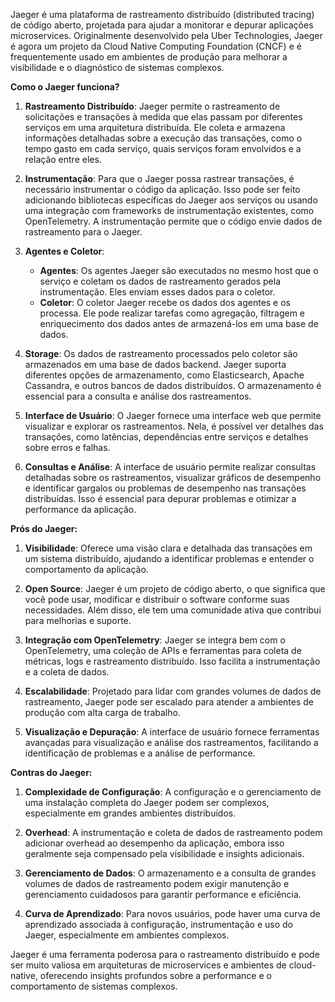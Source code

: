 Jaeger é uma plataforma de rastreamento distribuído (distributed tracing) de código aberto, projetada para ajudar a monitorar e depurar aplicações microservices. Originalmente desenvolvido pela Uber Technologies, Jaeger é agora um projeto da Cloud Native Computing Foundation (CNCF) e é frequentemente usado em ambientes de produção para melhorar a visibilidade e o diagnóstico de sistemas complexos.

**Como o Jaeger funciona?**

1. **Rastreamento Distribuído**: Jaeger permite o rastreamento de solicitações e transações à medida que elas passam por diferentes serviços em uma arquitetura distribuída. Ele coleta e armazena informações detalhadas sobre a execução das transações, como o tempo gasto em cada serviço, quais serviços foram envolvidos e a relação entre eles.

2. **Instrumentação**: Para que o Jaeger possa rastrear transações, é necessário instrumentar o código da aplicação. Isso pode ser feito adicionando bibliotecas específicas do Jaeger aos serviços ou usando uma integração com frameworks de instrumentação existentes, como OpenTelemetry. A instrumentação permite que o código envie dados de rastreamento para o Jaeger.

3. **Agentes e Coletor**:
    - **Agentes**: Os agentes Jaeger são executados no mesmo host que o serviço e coletam os dados de rastreamento gerados pela instrumentação. Eles enviam esses dados para o coletor.
    - **Coletor**: O coletor Jaeger recebe os dados dos agentes e os processa. Ele pode realizar tarefas como agregação, filtragem e enriquecimento dos dados antes de armazená-los em uma base de dados.

1. **Storage**: Os dados de rastreamento processados pelo coletor são armazenados em uma base de dados backend. Jaeger suporta diferentes opções de armazenamento, como Elasticsearch, Apache Cassandra, e outros bancos de dados distribuídos. O armazenamento é essencial para a consulta e análise dos rastreamentos.

5. **Interface de Usuário**: O Jaeger fornece uma interface web que permite visualizar e explorar os rastreamentos. Nela, é possível ver detalhes das transações, como latências, dependências entre serviços e detalhes sobre erros e falhas.

6. **Consultas e Análise**: A interface de usuário permite realizar consultas detalhadas sobre os rastreamentos, visualizar gráficos de desempenho e identificar gargalos ou problemas de desempenho nas transações distribuídas. Isso é essencial para depurar problemas e otimizar a performance da aplicação.


**Prós do Jaeger:**

1. **Visibilidade**: Oferece uma visão clara e detalhada das transações em um sistema distribuído, ajudando a identificar problemas e entender o comportamento da aplicação.

2. **Open Source**: Jaeger é um projeto de código aberto, o que significa que você pode usar, modificar e distribuir o software conforme suas necessidades. Além disso, ele tem uma comunidade ativa que contribui para melhorias e suporte.

3. **Integração com OpenTelemetry**: Jaeger se integra bem com o OpenTelemetry, uma coleção de APIs e ferramentas para coleta de métricas, logs e rastreamento distribuído. Isso facilita a instrumentação e a coleta de dados.

4. **Escalabilidade**: Projetado para lidar com grandes volumes de dados de rastreamento, Jaeger pode ser escalado para atender a ambientes de produção com alta carga de trabalho.

5. **Visualização e Depuração**: A interface de usuário fornece ferramentas avançadas para visualização e análise dos rastreamentos, facilitando a identificação de problemas e a análise de performance.


**Contras do Jaeger:**

1. **Complexidade de Configuração**: A configuração e o gerenciamento de uma instalação completa do Jaeger podem ser complexos, especialmente em grandes ambientes distribuídos.

2. **Overhead**: A instrumentação e coleta de dados de rastreamento podem adicionar overhead ao desempenho da aplicação, embora isso geralmente seja compensado pela visibilidade e insights adicionais.

3. **Gerenciamento de Dados**: O armazenamento e a consulta de grandes volumes de dados de rastreamento podem exigir manutenção e gerenciamento cuidadosos para garantir performance e eficiência.

4. **Curva de Aprendizado**: Para novos usuários, pode haver uma curva de aprendizado associada à configuração, instrumentação e uso do Jaeger, especialmente em ambientes complexos.


Jaeger é uma ferramenta poderosa para o rastreamento distribuído e pode ser muito valiosa em arquiteturas de microservices e ambientes de cloud-native, oferecendo insights profundos sobre a performance e o comportamento de sistemas complexos.